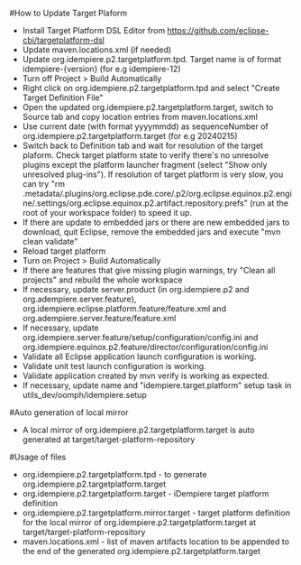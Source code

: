 #How to Update Target Plaform
* Install Target Platform DSL Editor from https://github.com/eclipse-cbi/targetplatform-dsl
* Update maven.locations.xml (if needed)
* Update org.idempiere.p2.targetplatform.tpd. Target name is of format idempiere-{version} (for e.g idempiere-12)
* Turn off Project > Build Automatically
* Right click on org.idempiere.p2.targetplatform.tpd and select "Create Target Definition File"
* Open the updated org.idempiere.p2.targetplatform.target, switch to Source tab and copy location entries from maven.locations.xml
* Use current date (with format yyyymmdd) as sequenceNumber of org.idempiere.p2.targetplatform.target (for e.g 20240215)
* Switch back to Definition tab and wait for resolution of the target plaform. Check target platform state to verify there's no unresolve plugins except the platform launcher fragment (select "Show only unresolved plug-ins"). If resolution of target platform is very slow, you can try "rm .metadata/.plugins/org.eclipse.pde.core/.p2/org.eclipse.equinox.p2.engine/.settings/org.eclipse.equinox.p2.artifact.repository.prefs" (run at the root of your workspace folder) to speed it up.
* If there are update to embedded jars or there are new embedded jars to download, quit Eclipse, remove the embedded jars and execute "mvn clean validate"
* Reload target platform
* Turn on Project > Build Automatically
* If there are features that give missing plugin warnings, try "Clean all projects" and rebuild the whole workspace
* If necessary, update server.product (in org.idempiere.p2 and org.adempiere.server.feature), org.idempiere.eclipse.platform.feature/feature.xml and org.adempiere.server.feature/feature.xml
* If necessary, update org.idempiere.server.feature/setup/configuration/config.ini and org.idempiere.equinox.p2.feature/director/configuration/config.ini
* Validate all Eclipse application launch configuration is working.
* Validate unit test launch configuration is working.
* Validate application created by mvn verify is working as expected.
* If necessary, update name and "idempiere.target.platform" setup task in utils_dev/oomph/idempiere.setup

#Auto generation of local mirror
* A local mirror of org.idempiere.p2.targetplatform.target is auto generated at target/target-platform-repository

#Usage of files
* org.idempiere.p2.targetplatform.tpd - to generate org.idempiere.p2.targetplatform.target
* org.idempiere.p2.targetplatform.target - iDempiere target platform definition
* org.idempiere.p2.targetplatform.mirror.target - target platform definition for the local mirror of org.idempiere.p2.targetplatform.target at target/target-platform-repository
* maven.locations.xml - list of maven artifacts location to be appended to the end of the generated org.idempiere.p2.targetplatform.target
